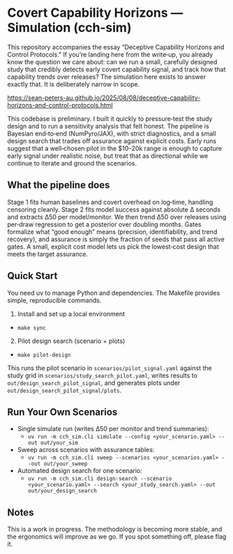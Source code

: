 # Covert Capability Horizons — Simulation (cch‑sim)

This repository accompanies the essay “Deceptive Capability Horizons and Control Protocols.” If you’re landing here from the write‑up, you already know the question we care about: can we run a small, carefully designed study that credibly detects early covert capability signal, and track how that capability trends over releases? The simulation here exists to answer exactly that. It is deliberately narrow in scope.

https://sean-peters-au.github.io/2025/08/08/deceptive-capability-horizons-and-control-protocols.html

This codebase is preliminary. I built it quickly to pressure‑test the study design and to run a sensitivity analysis that felt honest. The pipeline is Bayesian end‑to‑end (NumPyro/JAX), with strict diagnostics, and a small design search that trades off assurance against explicit costs. Early runs suggest that a well‑chosen pilot in the $10–20k range is enough to capture early signal under realistic noise, but treat that as directional while we continue to iterate and ground the scenarios.

## What the pipeline does
Stage 1 fits human baselines and covert overhead on log‑time, handling censoring cleanly. Stage 2 fits model success against absolute Δ seconds and extracts Δ50 per model/monitor. We then trend Δ50 over releases using per‑draw regression to get a posterior over doubling months. Gates formalize what “good enough” means (precision, identifiability, and trend recovery), and assurance is simply the fraction of seeds that pass all active gates. A small, explicit cost model lets us pick the lowest‑cost design that meets the target assurance.

## Quick Start
You need uv to manage Python and dependencies. The Makefile provides simple, reproducible commands.

1) Install and set up a local environment
- `make sync`

2) Pilot design search (scenario + plots)
- `make pilot-design`

This runs the pilot scenario in `scenarios/pilot_signal.yaml` against the study grid in `scenarios/study_search_pilot.yaml`, writes results to `out/design_search_pilot_signal`, and generates plots under `out/design_search_pilot_signal/plots`.

## Run Your Own Scenarios
- Single simulate run (writes Δ50 per monitor and trend summaries):
  - `uv run -m cch_sim.cli simulate --config <your_scenario.yaml> --out out/your_sim`
- Sweep across scenarios with assurance tables:
  - `uv run -m cch_sim.cli sweep --scenarios <your_scenarios.yaml> --out out/your_sweep`
- Automated design search for one scenario:
  - `uv run -m cch_sim.cli design-search --scenario <your_scenario.yaml> --search <your_study_search.yaml> --out out/your_design_search`

## Notes
This is a work in progress. The methodology is becoming more stable, and the ergonomics will improve as we go. If you spot something off, please flag it.

